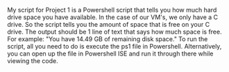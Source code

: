 My script for Project 1 is a Powershell script that tells you how much hard drive space you have available. In the case of our VM's, we only have a C drive. So the script tells you the amount of space that is free on your C drive. The output should be 1 line of text that says how much space is free. For example: "You have 14.49 GB of remaining disk space." To run the script, all you need to do is execute the ps1 file in Powershell. Alternatively, you can open up the file in Powershell ISE and run it through there while viewing the code. 
